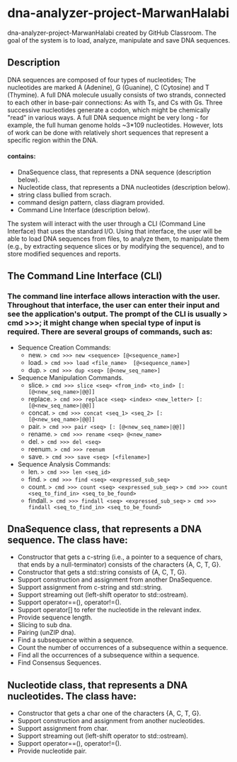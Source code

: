 # dna-analyzer-project-MarwanHalabi
dna-analyzer-project-MarwanHalabi created by GitHub Classroom.
The goal of the system is to load, analyze, manipulate and save DNA sequences.

## Description
DNA sequences are composed of four types of nucleotides; 
The nucleotides are marked A (Adenine), G (Guanine), C (Cytosine) and T (Thymine).
A full DNA molecule usually consists of two strands, connected to each other in base-pair connections: As with Ts, and Cs with Gs. 
Three successive nucleotides generate a codon, which might be chemically "read" in various ways.
A full DNA sequence might be very long - for example, the full human genome holds ~3*109 nucleotides. However, lots of work can be done with relatively short sequences that represent a specific region within the DNA.

#### contains:
- DnaSequence class, that represents a DNA sequence (description below).
- Nucleotide class, that represents a DNA nucleotides (description below).
- string class bullied from scrach.
- command design pattern, class diagram provided.
- Command Line Interface (description below).

The system will interact with the user through a CLI (Command Line Interface) that uses the standard I/O. Using that interface, the user will be able to load DNA sequences from files, to analyze them, to manipulate them (e.g., by extracting sequence slices or by modifying the sequence), and to store modified sequences and reports.

## The Command Line Interface (CLI)
### The command line interface allows interaction with the user. Throughout that interface, the user can enter their input and see the application's output. The prompt of the CLI is usually > cmd >>>; it might change when special type of input is required. There are several groups of commands, such as:
- Sequence Creation Commands: 
  - new. ```> cmd >>> new <sequence> [@<sequence_name>]```
  - load. ```> cmd >>> load <file_name>  [@<sequence_name>]```
  - dup. ```> cmd >>> dup <seq> [@<new_seq_name>]```
- Sequence Manipulation Commands.
  - slice. ```> cmd >>> slice <seq> <from_ind> <to_ind> [: [@<new_seq_name>|@@]]```
  - replace. ```> cmd >>> replace <seq> <index> <new_letter> [: [@<new_seq_name>|@@]]```
  - concat. ```> cmd >>> concat <seq_1> <seq_2> [: [@<new_seq_name>|@@]]```
  - pair. ```> cmd >>> pair <seq> [: [@<new_seq_name>|@@]]```
  - rename. ```> cmd >>> rename <seq> @<new_name>```
  - del. ```> cmd >>> del <seq>```
  - reenum. ```> cmd >>> reenum```
  - save. ```> cmd >>> save <seq> [<filename>]```
- Sequence Analysis Commands:
  - len. ```> cmd >>> len <seq_id>```
  - find. ```> cmd >>> find <seq> <expressed_sub_seq>```
  - count. ```> cmd >>> count <seq> <expressed_sub_seq>```
           ```> cmd >>> count <seq_to_find_in> <seq_to_be_found>```
  - findall. ```> cmd >>> findall <seq> <expressed_sub_seq>```
             ```> cmd >>> findall <seq_to_find_in> <seq_to_be_found>```

## DnaSequence class, that represents a DNA sequence. The class have:
- Constructor that gets a c-string (i.e., a pointer to a sequence of chars, that ends by a null-terminator) consists of the characters {A, C, T, G}.
- Constructor that gets a std::string consists of {A, C, T, G}.
- Support construction and assignment from another DnaSequence.
- Support assignment from c-string and std::string.
- Support streaming out (left-shift operator to std::ostream).
- Support operator==(), operator!=().
- Support operator[] to refer the nucleotide in the relevant index.
- Provide sequence length.
- Slicing to sub dna.
- Pairing (unZIP dna).
- Find a subsequence within a sequence.
- Count the number of occurrences of a subsequence within a sequence.
- Find all the occurrences of a subsequence within a sequence.
- Find Consensus Sequences.

## Nucleotide class, that represents a DNA nucleotides. The class have:
- Constructor that gets a char one of the characters {A, C, T, G}.
- Support construction and assignment from another nucleotides.
- Support assignment from char.
- Support streaming out (left-shift operator to std::ostream).
- Support operator==(), operator!=().
- Provide nucleotide pair.
